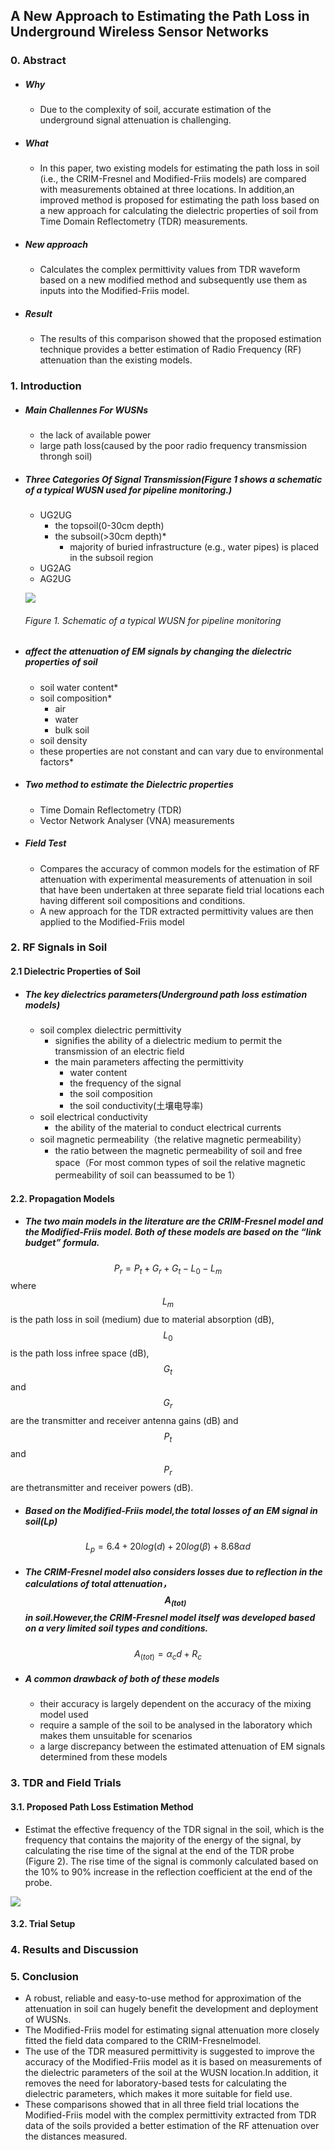 ##  A New Approach to Estimating the Path Loss in Underground Wireless Sensor Networks
### 0. Abstract
- ##### Why
  - Due to the complexity of soil, accurate estimation of the underground signal attenuation is challenging.
- ##### What
  - In this paper, two existing models for estimating the path loss in soil (i.e., the CRIM-Fresnel and Modified-Friis models) are compared with measurements obtained at three locations. In addition,an improved method is proposed for estimating the path loss based on a new approach for calculating the dielectric properties of soil from Time Domain Reflectometry (TDR) measurements.
- ##### New approach 
  - Calculates the complex permittivity values from TDR waveform based on a new modified
method and subsequently use them as inputs into the Modified-Friis model.
- ##### Result
  - The results of this comparison showed that the proposed estimation technique provides a better estimation of Radio Frequency (RF) attenuation than the existing models.
  
### 1. Introduction
- ##### Main Challennes For WUSNs
  - the lack of available power
  - large path loss(caused by the poor radio frequency transmission throngh soil)

- ##### Three Categories Of Signal Transmission(Figure 1 shows a schematic of a typical WUSN used for pipeline monitoring.)
  - UG2UG
    - the topsoil(0-30cm depth)
    - the subsoil(>30cm depth)*
        - majority of buried infrastructure (e.g., water pipes) is placed in the subsoil region
  - UG2AG
  - AG2UG
  
  ![](/assets/8220.jpg)
  ###### Figure 1. Schematic of a typical WUSN for pipeline monitoring
  
- ##### affect the attenuation of EM signals by changing the dielectric properties of soil
  - soil water content*
  - soil composition*
    - air
    - water
    - bulk soil
  - soil density
  - these properties are not constant and can vary due to environmental factors*

- ##### Two method to estimate the Dielectric properties
  - Time Domain Reflectometry (TDR)
  - Vector Network Analyser (VNA) measurements

- ##### Field Test
  - Compares the accuracy of common models for the estimation of RF attenuation with experimental measurements of attenuation in soil that have been undertaken at three separate field trial locations each having different soil compositions and conditions.
  - A new approach for the TDR extracted permittivity values are then applied to the Modified-Friis model

### 2. RF Signals in Soil
#### 2.1  Dielectric Properties of Soil
- ##### The key dielectrics parameters(Underground path loss estimation models)
  - soil complex dielectric permittivity
    -  signifies the ability of a dielectric medium to permit the transmission of an electric field
    - the main parameters affecting the permittivity
      -  water content
      - the frequency of the signal
      - the soil composition 
      - the soil conductivity(土壤电导率)
  - soil electrical conductivity 
    -  the ability of the material to conduct electrical currents
  - soil magnetic permeability（the relative magnetic permeability）
    -  the ratio between the magnetic permeability of soil and free space（For most common types of soil the relative magnetic permeability of soil can beassumed to be 1）

#### 2.2. Propagation Models
- ##### The two main models in the literature are the CRIM-Fresnel model and the Modified-Friis model. Both of these models are based on the “link budget” formula. 
$$
P_r = P_t + G_r + G_t − L_0 − L_m
$$
where $$L_m$$ is the path loss in soil (medium) due to material absorption (dB), $$L_0$$ is the path loss infree space (dB), $$G_t$$ and $$G_r$$ are the transmitter and receiver antenna gains (dB) and $$P_t$$ and $$P_r$$ are thetransmitter and receiver powers (dB).
- ##### Based on the Modified-Friis model,the total losses of an EM signal in soil(Lp)
$$
L_p = 6.4 + 20 log(d) + 20 log(β) + 8.68αd
$$
- ##### The CRIM-Fresnel model also considers losses due to reflection in the calculations of total attenuation，$$A_(tot)$$ in soil.However,the CRIM-Fresnel model itself was developed based on a very limited soil types and conditions. 
$$
A_(tot) = α_cd + R_c
$$
- ##### A common drawback of both of these models
  -  their accuracy is largely dependent on the accuracy of the mixing model used
  -  require a sample of the soil to be analysed in the laboratory which makes them unsuitable for scenarios
  - a large discrepancy between the estimated attenuation of EM signals determined from these models

### 3. TDR and Field Trials
#### 3.1. Proposed Path Loss Estimation Method
-  Estimat the effective frequency of the TDR signal in the soil, which is the frequency that contains the majority of the energy of the signal, by calculating the rise time of the signal at the end of the TDR probe (Figure 2). The rise time of the signal is commonly calculated based on the 10% to 90% increase in the reflection coefficient at the end of the probe.

![](/assets/8221.jpg)

#### 3.2. Trial Setup
### 4. Results and Discussion
### 5. Conclusion
- A robust, reliable and easy-to-use method for approximation of the attenuation in soil can hugely benefit the development and deployment of WUSNs. 
- The Modified-Friis model for estimating signal attenuation more closely fitted the field data compared to the CRIM-Fresnelmodel.
- The use of the TDR measured permittivity is suggested to improve the accuracy of the Modified-Friis model as it is based on measurements of the dielectric parameters of the soil at the WUSN location.In addition, it removes the need for laboratory-based tests for calculating the dielectric parameters, which makes it more suitable for field use.
- These comparisons showed that in all three field trial locations the Modified-Friis model with the complex permittivity extracted from TDR data of the soils provided a better estimation of the RF attenuation over the distances measured. 